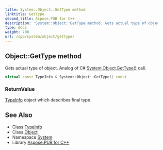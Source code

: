 ```yaml
---
title: System::Object::GetType method
linktitle: GetType
second_title: Aspose.PUB for C++
description: 'System::Object::GetType method. Gets actual type of object. Analog of C# System.Object.GetType() call in C++.'
type: docs
weight: 700
url: /cpp/system/object/gettype/
---
```

## Object::GetType method


Gets actual type of object. Analog of C# [System.Object.GetType()](./) call.

```cpp
virtual const TypeInfo & System::Object::GetType() const
```


### ReturnValue

[TypeInfo](../../typeinfo/) object which describes final type.

## See Also

* Class [TypeInfo](../../typeinfo/)
* Class [Object](../)
* Namespace [System](../../)
* Library [Aspose.PUB for C++](../../../)
